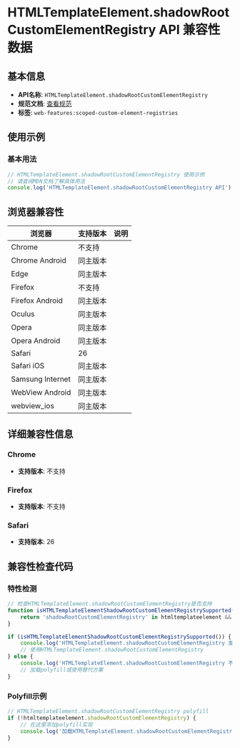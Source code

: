 # HTMLTemplateElement.shadowRootCustomElementRegistry API 兼容性数据

## 基本信息

- **API名称**: `HTMLTemplateElement.shadowRootCustomElementRegistry`
- **规范文档**: [查看规范](https://html.spec.whatwg.org/multipage/scripting.html#dom-template-shadowrootcustomelementregistry)
- **标签**: `web-features:scoped-custom-element-registries`

## 使用示例

### 基本用法

```javascript
// HTMLTemplateElement.shadowRootCustomElementRegistry 使用示例
// 请查阅MDN文档了解具体用法
console.log('HTMLTemplateElement.shadowRootCustomElementRegistry API');
```

## 浏览器兼容性

| 浏览器 | 支持版本 | 说明 |
|--------|----------|------|
| Chrome | 不支持 |  |
| Chrome Android | 同主版本 |  |
| Edge | 同主版本 |  |
| Firefox | 不支持 |  |
| Firefox Android | 同主版本 |  |
| Oculus | 同主版本 |  |
| Opera | 同主版本 |  |
| Opera Android | 同主版本 |  |
| Safari | 26 |  |
| Safari iOS | 同主版本 |  |
| Samsung Internet | 同主版本 |  |
| WebView Android | 同主版本 |  |
| webview_ios | 同主版本 |  |

## 详细兼容性信息

### Chrome

- **支持版本**: 不支持

### Firefox

- **支持版本**: 不支持

### Safari

- **支持版本**: 26

## 兼容性检查代码

### 特性检测

```javascript
// 检查HTMLTemplateElement.shadowRootCustomElementRegistry是否支持
function isHTMLTemplateElementShadowRootCustomElementRegistrySupported() {
    return 'shadowRootCustomElementRegistry' in htmltemplateelement && typeof htmltemplateelement.shadowRootCustomElementRegistry === 'function';
}

if (isHTMLTemplateElementShadowRootCustomElementRegistrySupported()) {
    console.log('HTMLTemplateElement.shadowRootCustomElementRegistry 支持');
    // 使用HTMLTemplateElement.shadowRootCustomElementRegistry
} else {
    console.log('HTMLTemplateElement.shadowRootCustomElementRegistry 不支持，需要polyfill');
    // 加载polyfill或使用替代方案
}
```

### Polyfill示例

```javascript
// HTMLTemplateElement.shadowRootCustomElementRegistry polyfill
if (!htmltemplateelement.shadowRootCustomElementRegistry) {
    // 在这里添加polyfill实现
    console.log('加载HTMLTemplateElement.shadowRootCustomElementRegistry polyfill');
}
```

